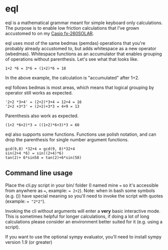 eql
=======

eql is a mathematical grammar meant for simple keyboard only calculations. The purpose is to enable low friction calculations that I've grown accustomed to on my [Casio fx-260SOLAR](https://github.com/CalebJohn/eql/blob/master/media/casio.png).

eql uses most of the same bedmas (pemdas) operations that you're probably already accustomed to, but adds whitespace as a new operator (wbedmas). Whitespace functions as an accumulator that enables grouping of operations without parenthesis. Let's see what that looks like.

```
1+2 *6 = 3*6 = (1+2)*6 = 18
```

In the above example, the calculation is "accumulated" after 1+2.

eql follows bedmas is most areas, which means that logical grouping by operator still works as expected.

```
'2+2 *3+4' = (2+2)*3+4 = 12+4 = 16
'2+2 +3*3' = (2+2)+3*3 = 4+9 = 13
```

Parenthesis also work as expected.

```
(1+2 *6+2)*3 = ((1+2)*6+3)*3 = 60
```

eql also supports some functions. Functions use polish notation, and can drop the parenthesis for single number argument functions.

```
gcd(9,8) *32+4 = gcd(9, 8)*32+4
sin(2+4 *6) = sin((2+4)*6)
tan(2)+ 6*sin58 = tan(2)+6*sin(58)
```

## Command line usage
Place the cli.py script in your bin/ folder (I named mine `=` so it's accessible from anywhere as `=`, example: `= 2+2`). Note: when in bash some symbols (e.g. \(\)) have special meaning so you'll need to invoke the script with quotes (example: `= "2*2"`).

Invoking the cli without arguments will enter a **very** basic interactive mode. This is sometimes helpful for longer calculations, if doing a lot of long calculations please consider an environment better suited for it (e.g. using a script).

If you want to use the optional sympy evaluator, you'll need to install sympy version 1.9 (or greater)
